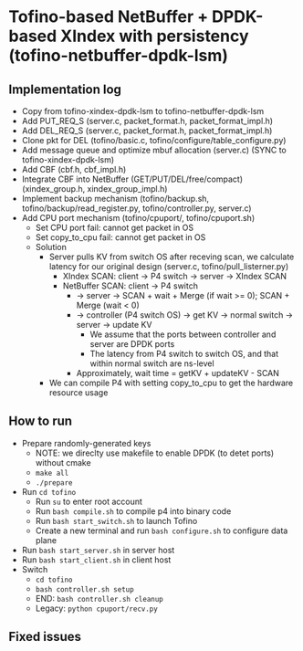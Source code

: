 # Tofino-based NetBuffer + DPDK-based XIndex with persistency (tofino-netbuffer-dpdk-lsm)

## Implementation log

- Copy from tofino-xindex-dpdk-lsm to tofino-netbuffer-dpdk-lsm
- Add PUT_REQ_S (server.c, packet_format.h, packet_format_impl.h)
- Add DEL_REQ_S (server.c, packet_format.h, packet_format_impl.h)
- Clone pkt for DEL (tofino/basic.c, tofino/configure/table_configure.py)
- Add message queue and optimize mbuf allocation (server.c) (SYNC to tofino-xindex-dpdk-lsm)
- Add CBF (cbf.h, cbf_impl.h)
- Integrate CBF into NetBuffer (GET/PUT/DEL/free/compact) (xindex_group.h, xindex_group_impl.h)
- Implement backup mechanism (tofino/backup.sh, tofino/backup/read_register.py, tofino/controller.py, server.c)
- Add CPU port mechanism (tofino/cpuport/, tofino/cpuport.sh)
	+ Set CPU port fail: cannot get packet in OS
	+ Set copy_to_cpu fail: cannot get packet in OS
	+ Solution
		* Server pulls KV from switch OS after receving scan, we calculate latency for our original design (server.c, tofino/pull_listerner.py)
			- XIndex SCAN: client -> P4 switch -> server -> XIndex SCAN
			- NetBuffer SCAN: client -> P4 switch
				+ -> server -> SCAN + wait + Merge (if wait >= 0); SCAN + Merge (wait < 0)
				+ -> controller (P4 switch OS) -> get KV -> normal switch -> server -> update KV
					* We assume that the ports between controller and server are DPDK ports
					* The latency from P4 switch to switch OS, and that within normal switch are ns-level
				+ Approximately, wait time = getKV + updateKV - SCAN
		* We can compile P4 with setting copy_to_cpu to get the hardware resource usage

## How to run

- Prepare randomly-generated keys
	+ NOTE: we direclty use makefile to enable DPDK (to detet ports) without cmake
	+ `make all`
	+ `./prepare`
- Run `cd tofino`
	+ Run `su` to enter root account
	+ Run `bash compile.sh` to compile p4 into binary code
	+ Run `bash start_switch.sh` to launch Tofino
	+ Create a new terminal and run `bash configure.sh` to configure data plane
- Run `bash start_server.sh` in server host
- Run `bash start_client.sh` in client host
- Switch
	+ `cd tofino`
	+ `bash controller.sh setup`
	+ END: `bash controller.sh cleanup`
	+ Legacy: `python cpuport/recv.py`

## Fixed issues
